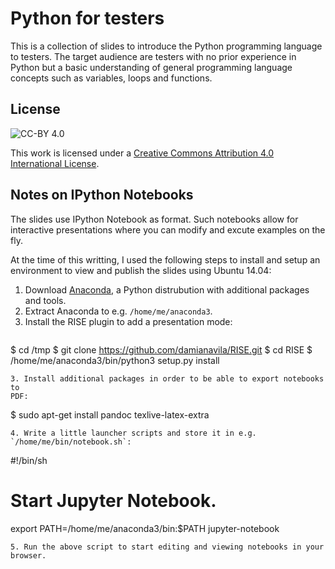Python for testers
==================

This is a collection of slides to introduce the Python programming language
to testers. The target audience are testers with no prior experience in
Python but a basic understanding of general programming language concepts
such as variables, loops and functions.


License
-------

![CC-BY 4.0](https://i.creativecommons.org/l/by/4.0/88x31.png)

This work is licensed under a 
[Creative Commons Attribution 4.0 International License](http://creativecommons.org/licenses/by/4.0/).


Notes on IPython Notebooks
--------------------------

The slides use IPython Notebook as format. Such notebooks allow for
interactive presentations where you can modify and excute examples on the
fly.

At the time of this writting, I used the following steps to install and setup
an environment to view and publish the slides using Ubuntu 14.04:

1. Download [Anaconda](https://www.continuum.io/downloads), a Python
   distrubution with additional packages and tools.
2. Extract Anaconda to e.g. `/home/me/anaconda3`.
3. Install the RISE plugin to add a presentation mode:
   ```
$ cd /tmp
$ git clone https://github.com/damianavila/RISE.git
$ cd RISE
$ /home/me/anaconda3/bin/python3 setup.py install
   ```
3. Install additional packages in order to be able to export notebooks to
   PDF:
   ```
$ sudo apt-get install pandoc texlive-latex-extra
   ```
4. Write a little launcher scripts and store it in e.g. `/home/me/bin/notebook.sh`:
   ```
#!/bin/sh
# Start Jupyter Notebook.
export PATH=/home/me/anaconda3/bin:$PATH
jupyter-notebook
   ```
5. Run the above script to start editing and viewing notebooks in your browser.
